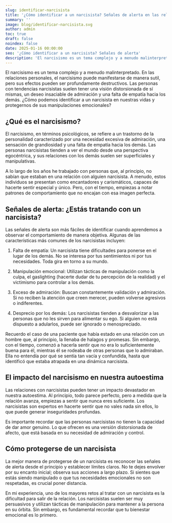 ```yaml
---
slug: identificar-narcisista
title: '¿Cómo identificar a un narcisista? Señales de alerta en las relaciones personales'
summary: ''
image: blog/identificar-narcisista.svg
author: admin
toc: true
draft: false
noindex: false
date: 2025-01-16 00:00:00
seo: '¿Cómo identificar a un narcisista? Señales de alerta'
description: 'El narcisismo es un tema complejo y a menudo malinterpretado. En las relaciones personales, el narcisismo puede manifestarse de manera sutil, pero…'
---
```


El narcisismo es un tema complejo y a menudo malinterpretado. En las relaciones personales, el narcisismo puede manifestarse de manera sutil, pero sus efectos pueden ser profundamente destructivos. Las personas con tendencias narcisistas suelen tener una visión distorsionada de sí mismas, un deseo insaciable de admiración y una falta de empatía hacia los demás. ¿Cómo podemos identificar a un narcisista en nuestras vidas y protegernos de sus manipulaciones emocionales?

## ¿Qué es el narcisismo?

El narcisismo, en términos psicológicos, se refiere a un trastorno de la personalidad caracterizado por una necesidad excesiva de admiración, una sensación de grandiosidad y una falta de empatía hacia los demás. Las personas narcisistas tienden a ver el mundo desde una perspectiva egocéntrica, y sus relaciones con los demás suelen ser superficiales y manipulativas.

A lo largo de los años he trabajado con personas que, al principio, no sabían que estaban en una relación con alguien narcisista. A menudo, estos individuos se presentan como encantadores y carismáticos, capaces de hacerte sentir especial y único. Pero, con el tiempo, empiezas a notar patrones de comportamiento que no encajan con esa imagen perfecta.

## Señales de alerta: ¿Estás tratando con un narcisista?

Las señales de alerta son más fáciles de identificar cuando aprendemos a observar el comportamiento de manera objetiva. Algunas de las características más comunes de los narcisistas incluyen:

1. Falta de empatía: Un narcisista tiene dificultades para ponerse en el lugar de los demás. No se interesa por tus sentimientos ni por tus necesidades. Toda gira en torno a su mundo.

2. Manipulación emocional: Utilizan tácticas de manipulación como la culpa, el gaslighting (hacerte dudar de tu percepción de la realidad) y el victimismo para controlar a los demás.

3. Exceso de admiración: Buscan constantemente validación y admiración. Si no reciben la atención que creen merecer, pueden volverse agresivos o indiferentes.

4. Desprecio por los demás: Los narcisistas tienden a desvalorizar a las personas que no les sirven para alimentar su ego. Si alguien no está dispuesto a adularlos, puede ser ignorado o menospreciado.

Recuerdo el caso de una paciente que había estado en una relación con un hombre que, al principio, la llenaba de halagos y promesas. Sin embargo, con el tiempo, comenzó a hacerla sentir que no era lo suficientemente buena para él, mientras él se rodeaba de otras personas que lo admiraban. Ella no entendía por qué se sentía tan vacía y confundida, hasta que identificó que estaba atrapada en una dinámica narcisista.

## El impacto del narcisismo en nuestra autoestima

Las relaciones con narcisistas pueden tener un impacto devastador en nuestra autoestima. Al principio, todo parece perfecto, pero a medida que la relación avanza, empiezas a sentir que nunca eres suficiente. Los narcisistas son expertos en hacerte sentir que no vales nada sin ellos, lo que puede generar inseguridades profundas.

Es importante recordar que las personas narcisistas no tienen la capacidad de dar amor genuino. Lo que ofrecen es una versión distorsionada de afecto, que está basada en su necesidad de admiración y control.

## Cómo protegerse de un narcisista

La mejor manera de protegerse de un narcisista es reconocer las señales de alerta desde el principio y establecer límites claros. No te dejes envolver por su encanto inicial; observa sus acciones a largo plazo. Si sientes que estás siendo manipulado o que tus necesidades emocionales no son respetadas, es crucial poner distancia.

En mi experiencia, uno de los mayores retos al tratar con un narcisista es la dificultad para salir de la relación. Los narcisistas suelen ser muy persuasivos y utilizan tácticas de manipulación para mantener a la persona en su órbita. Sin embargo, es fundamental recordar que tu bienestar emocional es lo primero.
